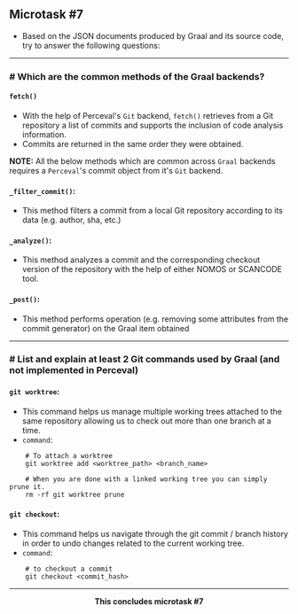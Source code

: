 ## Microtask #7

- Based on the JSON documents produced by Graal and its source code, try to answer the following questions:

<hr>

### # Which are the common methods of the Graal backends?

#### `fetch()`

- With the help of Perceval's `Git` backend, `fetch()` retrieves from a Git repository a list of commits and supports the inclusion of code analysis information.
- Commits are returned in the same order they were obtained.

**NOTE:** All the below methods which are common across `Graal` backends requires a `Perceval`'s commit object from it's `Git` backend.

#### `_filter_commit()`:

- This method filters a commit from a local Git repository according to its data (e.g. author, sha, etc.)

#### `_analyze()`:

- This method analyzes a commit and the corresponding checkout version of the repository with the help of either NOMOS or SCANCODE tool.

#### `_post()`:

- This method performs operation (e.g. removing some attributes from the commit generator) on the Graal item obtained

<hr>

### # List and explain at least 2 Git commands used by Graal (and not implemented in Perceval)

#### `git worktree`:

- This command helps us manage multiple working trees attached to the same repository allowing us to check out more than one branch at a time.
- `command`:

```
    # To attach a worktree
    git worktree add <worktree_path> <branch_name>

    # When you are done with a linked working tree you can simply prune it.
    rm -rf git worktree prune
```

#### `git checkout`:

- This command helps us navigate through the git commit / branch history in order to undo changes related to the current working tree.
- `command`:

```
    # to checkout a commit
    git checkout <commit_hash>
```

<hr>
<div align="center">
    <b> This concludes microtask #7 </b>
</div>
